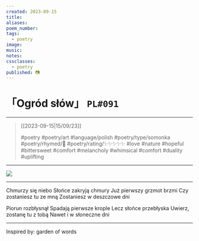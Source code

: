 ```yaml
---
created: 2023-09-15
title:
aliases:
poem_number:
tags:
  - poetry
image:
music:
notes:
cssclasses:
  - poetry
published: 📷
---
```

# 「Ogród słów」 `PL#091`

---

> [[2023-09-15|15/09/23]]
> 
> #poetry 
> #poetry/art 
> #language/polish 
> #poetry/type/somonka 
> #poetry/rhymed/🔴 
> #poetry/rating/✨✨✨✨✨ 
> #love #nature #hopeful #bittersweet #comfort #melancholy #whimsical #comfort #duality #uplifting 

---

![](https://w.wallhaven.cc/full/zx/wallhaven-zxyqpv.jpg)

---

Chmurzy się niebo
Słońce zakryją chmury
Już pierwszy grzmot brzmi
Czy zostaniesz tu ze mną
Zostaniesz w deszczowe dni

Piorun rozbłysnął
Spadają pierwsze krople
Lecz słońce przebłyska
Uwierz, zostanę tu z tobą
Nawet i w słoneczne dni

---

Inspired by: garden of words